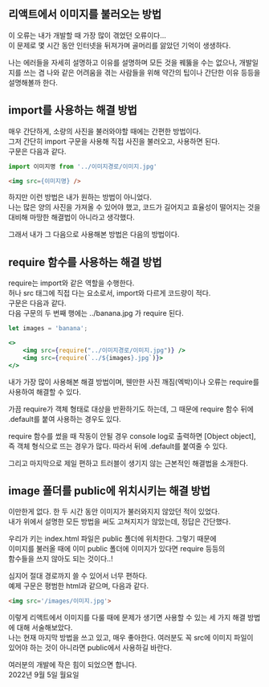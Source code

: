 ## 리액트에서 이미지를 불러오는 방법

이 오류는 내가 개발할 때 가장 많이 겪었던 오류이다...  
이 문제로 몇 시간 동안 인터넷을 뒤져가며 골머리를 앓았던 기억이 생생하다.  

나는 에러들을 자세히 설명하고 이유를 설명하며 모든 것을 꿰뚫을 수는 없으나, 개발일지를 쓰는 겸 나와 같은 어려움을 겪는 사람들을 위해 약간의 팁이나 간단한 이유 등등을 설명해볼까 한다.

## import를 사용하는 해결 방법
매우 간단하게, 소량의 사진을 불러와야할 때에는 간편한 방법이다.  
그저 간단히 import 구문을 사용해 직접 사진을 불러오고, 사용하면 된다.  
구문은 다음과 같다.

```jsx
import 이미지명 from '../이미지경로/이미지.jpg'
```
```html
<img src={이미지명} />
```

하지만 이런 방법은 내가 원하는 방법이 아니었다.  
나는 많은 양의 사진을 가져올 수 있어야 했고, 코드가 길어지고 효율성이 떨어지는 것을 대비해 마땅한 해결법이 아니라고 생각했다.  

그래서 내가 그 다음으로 사용해본 방법은 다음의 방법이다.

## require 함수를 사용하는 해결 방법
require는 import와 같은 역할을 수행한다.  
허나 src 태그에 직접 다는 요소로서, import와 다르게 코드량이 적다.  
구문은 다음과 같다.  
다음 구문의 두 번째 행에는 ../banana.jpg 가 require 된다.

```jsx
let images = 'banana';

<>
    <img src={require("../이미지경로/이미지.jpg")} />
    <img src={require(`../${images}.jpg`)}>
</>
```

내가 가장 많이 사용해본 해결 방법이며, 웬만한 사진 깨짐(엑박)이나 오류는 require를 사용하여 해결할 수 있다.  

가끔 require가 객체 형태로 대상을 반환하기도 하는데, 그 때문에 require 함수 뒤에 .default를 붙여 사용하는 경우도 있다.  

require 함수를 썼을 때 작동이 안될 경우 console log로 출력하면 [Object object], 즉 객체 형식으로 뜨는 경우가 많다. 따라서 뒤에 .default를 붙여줄 수 있다.  

그리고 마지막으로 제일 편하고 트러블이 생기지 않는 근본적인 해결법을 소개한다.

## image 폴더를 public에 위치시키는 해결 방법
이만한게 없다. 한 두 시간 동안 이미지가 불러와지지 않았던 적이 있었다.  
내가 위에서 설명한 모든 방법을 써도 고쳐지지가 않았는데, 정답은 간단했다.  

우리가 키는 index.html 파일은 public 폴더에 위치한다. 그렇기 때문에  
이미지를 불러올 때에 이미 public 폴더에 이미지가 있다면 require 등등의  
함수들을 쓰지 않아도 되는 것이다..!

심지어 절대 경로까지 쓸 수 있어서 너무 편하다.  
예제 구문은 평범한 html과 같으며, 다음과 같다.

```html
<img src='/images/이미지.jpg'>
```

이렇게 리액트에서 이미지를 다룰 때에 문제가 생기면 사용할 수 있는 세 가지 해결 방법에 대해 서술해보았다.  
나는 현재 마지막 방법을 쓰고 있고, 매우 좋아한다. 여러분도 꼭 src에 이미지 파일이 있어야 하는 것이 아니라면 public에서 사용하길 바란다.  

여러분의 개발에 작은 힘이 되었으면 합니다.  
2022년 9월 5일 월요일